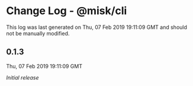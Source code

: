 # Change Log - @misk/cli

This log was last generated on Thu, 07 Feb 2019 19:11:09 GMT and should not be manually modified.

## 0.1.3
Thu, 07 Feb 2019 19:11:09 GMT

*Initial release*

